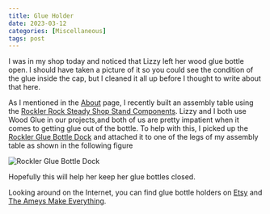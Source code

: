 ```yaml
---
title: Glue Holder
date: 2023-03-12
categories: [Miscellaneous]
tags: post
---
```


I was in my shop today and noticed that Lizzy left her wood glue bottle open. I should have taken a picture of it so you could see the condition of the glue inside the cap, but I cleaned it all up before I thought to write about that here.

As I mentioned in the [About](/about) page, I recently built an assembly table using the [Rockler Rock Steady Shop Stand Components](https://www.rockler.com/build-your-own-rockler-rock-steady-shop-stand-components). Lizzy and I both use Wood Glue in our projects,and both of us are pretty impatient when it comes to getting glue out of the bottle. To help with this, I picked up the [Rockler Glue Bottle Dock](https://www.rockler.com/rockler-glue-bottle-dock) and attached it to one of the legs of my assembly table as shown in the following figure

![Rockler Glue Bottle Dock](images/2023/rockler-glue-bottle-dock.jpg)

Hopefully this will help her keep her glue bottles closed.

Looking around on the Internet, you can find glue bottle holders on [Etsy](https://www.etsy.com/market/glue_bottle_holder) and [The Ameys Make Everything](https://theameysmakeeverything.com/products/glue-bottle-holder). 
